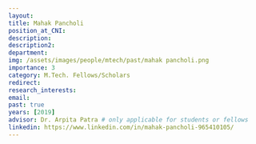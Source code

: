 ```yaml
---
layout: 
title: Mahak Pancholi
position_at_CNI: 
description: 
description2:
department:
img: /assets/images/people/mtech/past/mahak pancholi.png
importance: 3
category: M.Tech. Fellows/Scholars
redirect: 
research_interests: 
email: 
past: true
years: [2019]
advisor: Dr. Arpita Patra # only applicable for students or fellows
linkedin: https://www.linkedin.com/in/mahak-pancholi-965410105/
---
```

